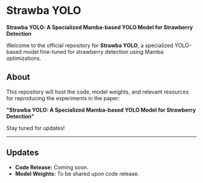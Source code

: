 # Strawba YOLO
**Strawba YOLO: A Specialized Mamba-based YOLO Model for Strawberry Detection**

Welcome to the official repository for **Strawba YOLO**, a specialized YOLO-based model fine-tuned for strawberry detection using Mamba optimizations. 

## About
This repository will host the code, model weights, and relevant resources for reproducing the experiments in the paper:

**"Strawba YOLO: A Specialized Mamba-based YOLO Model for Strawberry Detection"**

Stay tuned for updates!

---

## Updates
- **Code Release:** Coming soon.
- **Model Weights:** To be shared upon code release.
